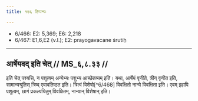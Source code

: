 ```yaml
---
title: १७६ टिप्पन्यः

---
```

- 6/466: E2: 5,369; E6: 2,218
- 6/467: E1,6,E2 (v.l.); E2: prayogavacane śrutiḥ

____________________________________________


## आर्षेयवद् इति चेत् // MS_६,८.३३ //

इति चेत् पश्यसि, न पशुत्वम् अन्येभ्यः पशुभ्य आच्छेतव्यम् इति। यथा, आर्षेयं वृणीते, त्रीन् वृणीत इति, सामान्यश्रुतिस् त्रिष्व् एवावतिष्ठत इति। त्रित्वं विशेषो[^6/468] विवक्षितो नान्ये विवक्षिता इति। एवम् इहापि पशुत्वम्, छागं प्रकल्पयितुम् विवक्षितम्, नान्यान् विशेषान् इति।

